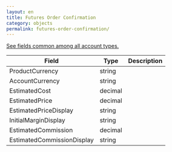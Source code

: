```yaml
---
layout: en
title: Futures Order Confirmation
category: objects
permalink: futures-order-confirmation/
---
```


[See fields common among all account types.](../order-confirmation/)

| Field                      | Type    | Description |
| -------------------------- | ------- | ----------- |
| ProductCurrency            | string  | |
| AccountCurrency            | string  | |
| EstimatedCost              | decimal | |
| EstimatedPrice             | decimal | |
| EstimatedPriceDisplay      | string  | |
| InitialMarginDisplay       | string  | |
| EstimatedCommission        | decimal | |
| EstimatedCommissionDisplay | string  | |